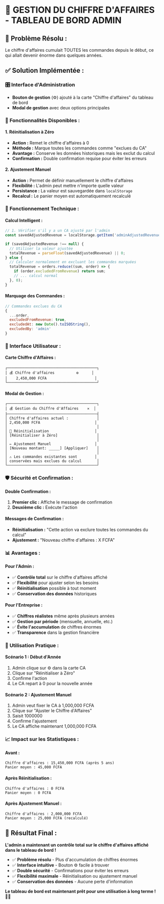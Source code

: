 # 🎯 GESTION DU CHIFFRE D'AFFAIRES - TABLEAU DE BORD ADMIN

## 🚨 **Problème Résolu :**
Le chiffre d'affaires cumulait TOUTES les commandes depuis le début, ce qui allait devenir énorme dans quelques années.

## ✅ **Solution Implémentée :**

### 🎛️ **Interface d'Administration**
- **Bouton de gestion** (⚙️) ajouté à la carte "Chiffre d'affaires" du tableau de bord
- **Modal de gestion** avec deux options principales

### 🔄 **Fonctionnalités Disponibles :**

#### 1. **Réinitialisation à Zéro**
- **Action :** Remet le chiffre d'affaires à 0
- **Méthode :** Marque toutes les commandes comme "exclues du CA"
- **Avantage :** Conserve les données historiques mais les exclut du calcul
- **Confirmation :** Double confirmation requise pour éviter les erreurs

#### 2. **Ajustement Manuel**
- **Action :** Permet de définir manuellement le chiffre d'affaires
- **Flexibilité :** L'admin peut mettre n'importe quelle valeur
- **Persistance :** La valeur est sauvegardée dans `localStorage`
- **Recalcul :** Le panier moyen est automatiquement recalculé

### 🔧 **Fonctionnement Technique :**

#### **Calcul Intelligent :**
```javascript
// 1. Vérifier s'il y a un CA ajusté par l'admin
const savedAdjustedRevenue = localStorage.getItem('adminAdjustedRevenue');

if (savedAdjustedRevenue !== null) {
  // Utiliser la valeur ajustée
  totalRevenue = parseFloat(savedAdjustedRevenue) || 0;
} else {
  // Calculer normalement en excluant les commandes marquées
  totalRevenue = orders.reduce((sum, order) => {
    if (order.excludedFromRevenue) return sum;
    // ... calcul normal
  }, 0);
}
```

#### **Marquage des Commandes :**
```javascript
// Commandes exclues du CA
{
  ...order,
  excludedFromRevenue: true,
  excludedAt: new Date().toISOString(),
  excludedBy: 'admin'
}
```

### 🎨 **Interface Utilisateur :**

#### **Carte Chiffre d'Affaires :**
```
┌─────────────────────────────────────────┐
│ 💰 Chiffre d'affaires          ⚙️      │
│    2,450,000 FCFA                      │
└─────────────────────────────────────────┘
```

#### **Modal de Gestion :**
```
┌─────────────────────────────────────────┐
│ 💰 Gestion du Chiffre d'Affaires    ✕  │
├─────────────────────────────────────────┤
│ Chiffre d'affaires actuel :             │
│ 2,450,000 FCFA                         │
│                                         │
│ 🔄 Réinitialisation                     │
│ [Réinitialiser à Zéro]                  │
│                                         │
│ ✏️ Ajustement Manuel                    │
│ [Nouveau montant: _____] [Appliquer]    │
│                                         │
│ ⚠️ Les commandes existantes sont        │
│ conservées mais exclues du calcul       │
└─────────────────────────────────────────┘
```

### 🛡️ **Sécurité et Confirmation :**

#### **Double Confirmation :**
1. **Premier clic :** Affiche le message de confirmation
2. **Deuxième clic :** Exécute l'action

#### **Messages de Confirmation :**
- **Réinitialisation :** "Cette action va exclure toutes les commandes du calcul"
- **Ajustement :** "Nouveau chiffre d'affaires : X FCFA"

### 📊 **Avantages :**

#### **Pour l'Admin :**
- ✅ **Contrôle total** sur le chiffre d'affaires affiché
- ✅ **Flexibilité** pour ajuster selon les besoins
- ✅ **Réinitialisation** possible à tout moment
- ✅ **Conservation des données** historiques

#### **Pour l'Entreprise :**
- ✅ **Chiffres réalistes** même après plusieurs années
- ✅ **Gestion par période** (mensuelle, annuelle, etc.)
- ✅ **Évite l'accumulation** de chiffres énormes
- ✅ **Transparence** dans la gestion financière

### 🚀 **Utilisation Pratique :**

#### **Scénario 1 : Début d'Année**
1. Admin clique sur ⚙️ dans la carte CA
2. Clique sur "Réinitialiser à Zéro"
3. Confirme l'action
4. Le CA repart à 0 pour la nouvelle année

#### **Scénario 2 : Ajustement Manuel**
1. Admin veut fixer le CA à 1,000,000 FCFA
2. Clique sur "Ajuster le Chiffre d'Affaires"
3. Saisit 1000000
4. Confirme l'ajustement
5. Le CA affiche maintenant 1,000,000 FCFA

### 📈 **Impact sur les Statistiques :**

#### **Avant :**
```
Chiffre d'affaires : 15,450,000 FCFA (après 5 ans)
Panier moyen : 45,000 FCFA
```

#### **Après Réinitialisation :**
```
Chiffre d'affaires : 0 FCFA
Panier moyen : 0 FCFA
```

#### **Après Ajustement Manuel :**
```
Chiffre d'affaires : 2,000,000 FCFA
Panier moyen : 25,000 FCFA (recalculé)
```

## 🎉 **Résultat Final :**

**L'admin a maintenant un contrôle total sur le chiffre d'affaires affiché dans le tableau de bord !**

- ✅ **Problème résolu** - Plus d'accumulation de chiffres énormes
- ✅ **Interface intuitive** - Bouton ⚙️ facile à trouver
- ✅ **Double sécurité** - Confirmations pour éviter les erreurs
- ✅ **Flexibilité maximale** - Réinitialisation ou ajustement manuel
- ✅ **Conservation des données** - Aucune perte d'information

**Le tableau de bord est maintenant prêt pour une utilisation à long terme !** 🚀✨
